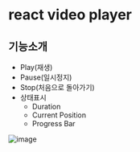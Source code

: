 # react video player
## 기능소개
- Play(재생)
- Pause(일시정지)
- Stop(처음으로 돌아가기)
- 상태표시
    - Duration
    - Current Position
    - Progress Bar  
    
![image](https://user-images.githubusercontent.com/24298382/210733948-8aacc72f-f465-4f8a-b188-6223355430c2.png)
